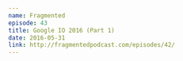 ```yaml
---
name: Fragmented
episode: 43
title: Google IO 2016 (Part 1)
date: 2016-05-31
link: http://fragmentedpodcast.com/episodes/42/
---
```

